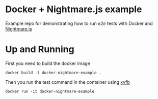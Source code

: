 # Docker + Nightmare.js example

  Example repo for demonstrating how to run *e2e* tests with Docker and [Nightmare.js](http://www.nightmarejs.org/)

# Up and Running

  First you need to build the docker image

  ```
  docker build -t docker-nightmare-example .
  ```

  Then you run the test command in the container using [xvfb](https://www.x.org/releases/X11R7.6/doc/man/man1/Xvfb.1.xhtml)

  ```
  docker run -it docker-nightmare-example
  ```
